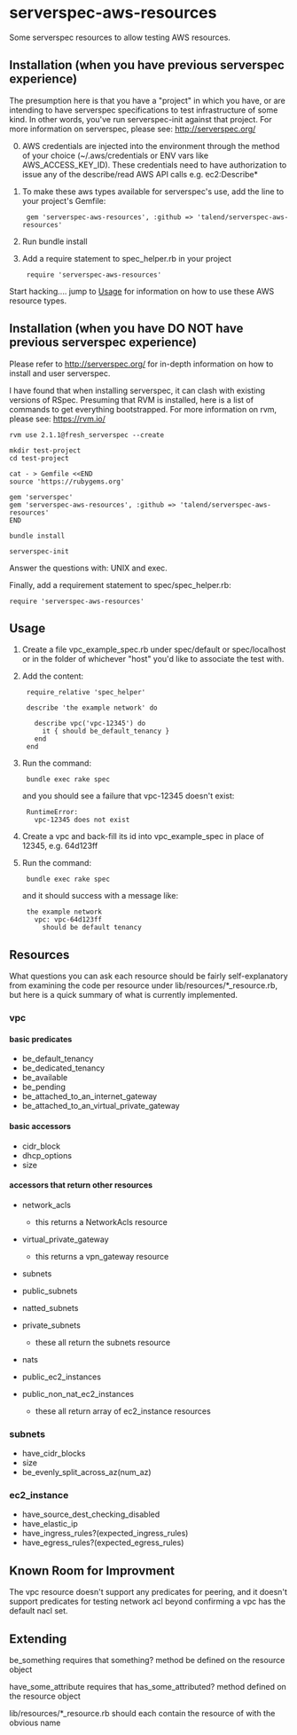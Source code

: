 # serverspec-aws-resources
Some serverspec resources to allow testing AWS resources.

## Installation (when you have previous serverspec experience)

The presumption here is that you have a "project" in which you have, or are intending to have
serverspec specifications to test infrastructure of some kind.  In other words, you've
run serverspec-init against that project.  For more information on serverspec, please see: http://serverspec.org/

0. AWS credentials are injected into the environment through the method of your choice (~/.aws/credentials or ENV vars like AWS_ACCESS_KEY_ID).
   These credentials need to have authorization to issue any of the describe/read AWS API calls e.g. ec2:Describe*

1. To make these aws types available for serverspec's use, add the line to your project's Gemfile:

        gem 'serverspec-aws-resources', :github => 'talend/serverspec-aws-resources'

2. Run bundle install

3. Add a require statement to spec_helper.rb in your project

        require 'serverspec-aws-resources'

Start hacking.... jump to [Usage](#Usage) for information on how to use these AWS resource types.

## Installation (when you have DO NOT have previous serverspec experience)

Please refer to http://serverspec.org/ for in-depth information on how to install and user serverspec.

I have found that when installing serverspec, it can clash with existing versions of RSpec.  Presuming that RVM is installed,
here is a list of commands to get everything bootstrapped.  For more information on rvm, please see: https://rvm.io/

    rvm use 2.1.1@fresh_serverspec --create

    mkdir test-project
    cd test-project

    cat - > Gemfile <<END
    source 'https://rubygems.org'

    gem 'serverspec'
    gem 'serverspec-aws-resources', :github => 'talend/serverspec-aws-resources'
    END

    bundle install

    serverspec-init

Answer the questions with: UNIX and exec.

Finally, add a requirement statement to spec/spec_helper.rb:

    require 'serverspec-aws-resources'

## Usage<a name="Usage"></a>

1. Create a file vpc_example_spec.rb under spec/default or spec/localhost or in the folder of whichever "host" you'd like to associate the test with.

2. Add the content:

        require_relative 'spec_helper'

        describe 'the example network' do

          describe vpc('vpc-12345') do
            it { should be_default_tenancy }
          end
        end

3. Run the command:

        bundle exec rake spec

   and you should see a failure that vpc-12345 doesn't exist:

        RuntimeError:
          vpc-12345 does not exist

5. Create a vpc and back-fill its id into vpc_example_spec in place of 12345, e.g. 64d123ff

6. Run the command:

        bundle exec rake spec

   and it should success with a message like:

        the example network
          vpc: vpc-64d123ff
            should be default tenancy

## Resources

What questions you can ask each resource should be fairly self-explanatory from examining the code per resource under lib/resources/*_resource.rb,
but here is a quick summary of what is currently implemented.

### vpc

#### basic predicates
* be_default_tenancy
* be_dedicated_tenancy
* be_available
* be_pending
* be_attached_to_an_internet_gateway
* be_attached_to_an_virtual_private_gateway

#### basic accessors
* cidr_block
* dhcp_options
* size

#### accessors that return other resources

* network_acls
    * this returns a NetworkAcls resource

* virtual_private_gateway
    * this returns a vpn_gateway resource

* subnets
* public_subnets
* natted_subnets
* private_subnets
    * these all return the subnets resource

* nats
* public_ec2_instances
* public_non_nat_ec2_instances
    * these all return array of ec2_instance resources

### subnets

* have_cidr_blocks
* size
* be_evenly_split_across_az(num_az)

### ec2_instance

* have_source_dest_checking_disabled
* have_elastic_ip
* have_ingress_rules?(expected_ingress_rules)
* have_egress_rules?(expected_egress_rules)

## Known Room for Improvment

The vpc resource doesn't support any predicates for peering, and it doesn't support predicates for testing network acl beyond
confirming a vpc has the default nacl set.

## Extending

be_something requires that something? method be defined on the resource object

have_some_attribute requires that has_some_attributed? method defined on the resource object

lib/resources/*_resource.rb should each contain the resource of with the obvious name
